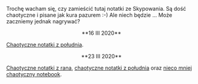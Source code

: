 Trochę wacham się, czy zamieścić tutaj notatki ze Skypowania. 
Są dość chaotyczne i pisane jak kura pazurem :-) Ale niech będzie ... 
Może zaczniemy jednak nagrywać?

<center>
**16 III 2020**
</center>

[Chaotyczne notatki z południa](---ThisDir---/algebra_16_03_2020.pdf).

<center>
**23 III 2020**
</center>

[Chaotyczne notatki z rana](---ThisDir---/algebra_23_03_2020_rano.pdf),
[chaotyczne notatki z południa](--ThisDir---/algebra_23_03_2020_poludnie.pdf)
oraz [nieco mniej chaotyczny notebook](---ThisDir---/algebra_23_03_2020_send.nb).

